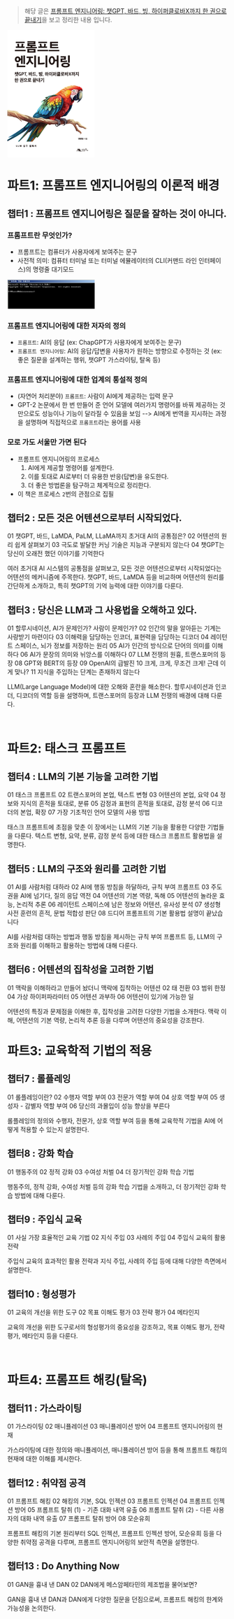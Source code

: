 > 해당 글은 [프롬프트 엔지니어링: 챗GPT, 바드, 빙, 하이퍼클로바X까지 한 권으로 끝내기](https://www.booksr.co.kr/product/%ED%94%84%EB%A1%AC%ED%94%84%ED%8A%B8-%EC%97%94%EC%A7%80%EB%8B%88%EC%96%B4%EB%A7%81/)을 보고 정리한 내용 입니다.

<img src="../assets/book_2023_프롬프트 엔지니어링.jpg" width="200"/>

# 파트1: 프롬프트 엔지니어링의 이론적 배경

## 챕터1 : 프롬프트 엔지니어링은 질문을 잘하는 것이 아니다.

### 프롬프트란 무엇인가?
- 프롬프트는 컴퓨터가 사용자에게 보여주는 문구
- 사전적 의미: 컴퓨터 터미널 또는 터미널 에뮬레이터의 CLI(커맨드 라인 인터페이스)의 명령줄 대기모드

<img src="../assets/book_2023_프롬프트 엔지니어링_01.png" width="200"/>

### 프롬프트 엔지니어링에 대한 저자의 정의
- `프롬프트`: AI의 응답 (ex: ChapGPT가 사용자에게 보여주는 문구)
- `프롬프트 엔지니어링`: AI의 응답/답변을 사용자가 원하는 방향으로 수정하는 것 (ex: 좋은 질문을 설계하는 행위, 챗GPT 가스라이팅, 탈옥 등)

### 프롬프트 엔지니어링에 대한 업계의 통설적 정의
- (자연어 처리분야) `프롬프트`: 사람이 AI에게 제공하는 입력 문구
- GPT-2 논문에서 한 번 만들어 준 언어 모델에 여러가지 명령어를 바꿔 제공하는 것만으로도 성능이나 기능이 달라질 수 있음을 보임 --> AI에게 번역을 지시하는 과정을 설명하며 직접적으로 `프롬프트`라는 용어를 사용 

### 모로 가도 서울만 가면 된다
- 프롬프트 엔지니어링의 프로세스
  1) AI에게 제공할 명령어를 설계한다.
  2) 이를 토대로 AI로부터 더 유용한 반응(답변)을 유도한다.
  3) 더 좋은 방법론을 탐구하고 체계적으로 정리한다.
- 이 책은 프로세스 `2`번의 관점으로 집필 

## 챕터2 : 모든 것은 어텐션으로부터 시작되었다.

01 챗GPT, 바드, LaMDA, PaLM, LLaMA까지 초거대 AI의 공통점은?
02 어텐션의 원리 쉽게 살펴보기
03 극도로 발달한 커닝 기술은 지능과 구분되지 않는다
04 챗GPT는 당신이 오래전 했던 이야기를 기억한다

여러 초거대 AI 시스템의 공통점을 살펴보고, 모든 것은 어텐션으로부터 시작되었다는 어텐션의 메커니즘에 주목한다. 챗GPT, 바드, LaMDA 등을 비교하며 어텐션의 원리를 간단하게 소개하고, 특히 챗GPT의 기억 능력에 대한 이야기를 다룬다.

## 챕터3 : 당신은 LLM과 그 사용법을 오해하고 있다.

01 할루시네이션, AI가 문제인가? 사람이 문제인가?
02 인간의 말을 알아듣는 기계는 사랑받기 마련이다
03 이해력을 담당하는 인코더, 표현력을 담당하는 디코더
04 레이턴트 스페이스, 뇌가 정보를 저장하는 원리
05 AI가 인간의 방식으로 단어의 의미를 이해하다
06 AI가 문장의 의미와 뉘앙스를 이해하다
07 LLM 전쟁의 원흉, 트랜스포머의 등장
08 GPT와 BERT의 등장
09 OpenAI의 급발진
10 크게, 크게, 무조건 크게! 근데 이게 맞나?
11 지식을 주입하는 단계는 존재하지 않는다

LLM(Large Language Model)에 대한 오해와 혼란을 해소한다. 할루시네이션과 인코더, 디코더의 역할 등을 설명하며, 트랜스포머의 등장과 LLM 전쟁의 배경에 대해 다룬다.

 
# 파트2: 태스크 프롬프트

## 챕터4 : LLM의 기본 기능을 고려한 기법
01 태스크 프롬프트
02 트랜스포머의 본업, 텍스트 변형
03 어텐션의 본업, 요약
04 정보와 지식의 흔적을 토대로, 분류
05 감정과 표현의 흔적을 토대로, 감정 분석
06 디코더의 본업, 확장
07 가장 기초적인 언어 모델의 사용 방법

태스크 프롬프트에 초점을 맞춘 이 장에서는 LLM의 기본 기능을 활용한 다양한 기법들을 다룬다. 텍스트 변형, 요약, 분류, 감정 분석 등에 대한 태스크 프롬프트 활용법을 설명한다.


## 챕터5 : LLM의 구조와 원리를 고려한 기법
01 AI를 사람처럼 대하라
02 AI에 행동 방침을 하달하라, 규칙 부여 프롬프트
03 주도권을 AI에 넘기다, 질의 응답 역전
04 어텐션의 기본 역량, 독해
05 어텐션의 놀라운 효능, 논리적 추론
06 레이턴트 스페이스에 남은 정보와 어텐션, 유사성 분석
07 생성형 사전 훈련의 흔적, 문법 적합성 판단
08 드디어 프롬프트의 기본 활용법 설명이 끝났습니다

AI를 사람처럼 대하는 방법과 행동 방침을 제시하는 규칙 부여 프롬프트 등, LLM의 구조와 원리를 이해하고 활용하는 방법에 대해 다룬다.

## 챕터6 : 어텐션의 집착성을 고려한 기법
01 맥락을 이해하라고 만들어 놨더니 맥락에 집착하는 어텐션
02 태 전환
03 범위 한정
04 가상 하이퍼파라미터
05 어텐션 과부하
06 어텐션이 있기에 가능한 일

어텐션의 특징과 문제점을 이해한 후, 집착성을 고려한 다양한 기법을 소개한다. 맥락 이해, 어텐션의 기본 역량, 논리적 추론 등을 다루며 어텐션의 중요성을 강조한다.

# 파트3: 교육학적 기법의 적용

## 챕터7 : 롤플레잉
01 롤플레잉이란?
02 수행자 역할 부여
03 전문가 역할 부여
04 상호 역할 부여
05 생성자 - 감별자 역할 부여
06 당신의 과몰입이 성능 향상을 부른다

롤플레잉의 정의와 수행자, 전문가, 상호 역할 부여 등을 통해 교육학적 기법을 AI에 어떻게 적용할 수 있는지 설명한다.

## 챕터8 : 강화 학습
01 행동주의
02 정적 강화
03 수여성 처벌
04 더 장기적인 강화 학습 기법

행동주의, 정적 강화, 수여성 처벌 등의 강화 학습 기법을 소개하고, 더 장기적인 강화 학습 방법에 대해 다룬다.

## 챕터9 : 주입식 교육
01 사실 가장 효율적인 교육 기법
02 지식 주입
03 사례의 주입
04 주입식 교육의 활용 전략

주입식 교육의 효과적인 활용 전략과 지식 주입, 사례의 주입 등에 대해 다양한 측면에서 설명한다.

## 챕터10 : 형성평가
01 교육의 개선을 위한 도구
02 목표 이해도 평가
03 전략 평가
04 메타인지

교육의 개선을 위한 도구로서의 형성평가의 중요성을 강조하고, 목표 이해도 평가, 전략 평가, 메타인지 등을 다룬다.

 
# 파트4: 프롬프트 해킹(탈옥)

## 챕터11 : 가스라이팅
01 가스라이팅
02 매니퓰레이션
03 매니퓰레이션 방어
04 프롬프트 엔지니어링의 현재

가스라이팅에 대한 정의와 매니퓰레이션, 매니퓰레이션 방어 등을 통해 프롬프트 해킹의 현재에 대한 이해를 제시한다.

## 챕터12 : 취약점 공격
01 프롬프트 해킹
02 해킹의 기본, SQL 인젝션
03 프롬프트 인젝션
04 프롬프트 인젝션 방어
05 프롬프트 탈취 (1) - 기존 대화 내역 유출
06 프롬프트 탈취 (2) - 다른 사용자의 대화 내역 유출
07 프롬프트 탈취 방어
08 모순유희

프롬프트 해킹의 기본 원리부터 SQL 인젝션, 프롬프트 인젝션 방어, 모순유희 등을 다양한 취약점 공격을 다루며, 프롬프트 엔지니어링의 보안적 측면을 설명한다.

## 챕터13 : Do Anything Now
01 GAN을 흉내 낸 DAN
02 DAN에게 메스암페타민의 제조법을 물어보면?

GAN을 흉내 낸 DAN과 DAN에게 다양한 질문을 던짐으로써, 프롬프트 해킹의 한계와 가능성을 논의한다.
